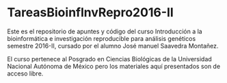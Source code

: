 # TareasBioinflnvRepro2016-II
Este es el repositorio de apuntes y código del curso Introducción a la bioinformática e investigación reproducible para análisis genéticos semestre 2016-II, cursado por el alumno José manuel Saavedra Montañez.

El curso pertenece al Posgrado en Ciencias Biológicas de la Universidad Nacional Autónoma de México pero los materiales aquí presentados son de acceso libre. 

